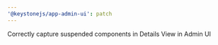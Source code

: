```yaml
---
'@keystonejs/app-admin-ui': patch
---
```


Correctly capture suspended components in Details View in Admin UI
